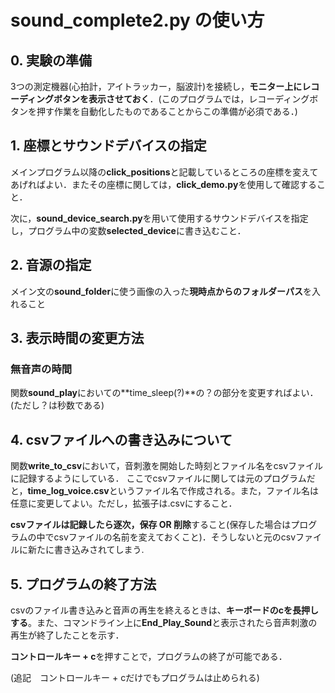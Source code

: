 # sound_complete2.py の使い方

## 0. 実験の準備

3つの測定機器(心拍計，アイトラッカー，脳波計)を接続し，**モニター上にレコーディングボタンを表示させておく**．(このプログラムでは，レコーディングボタンを押す作業を自動化したものであることからこの準備が必須である．)

## 1. 座標とサウンドデバイスの指定

メインプログラム以降の**click_positions**と記載しているところの座標を変えてあげればよい．またその座標に関しては，**click_demo.py**を使用して確認すること．

次に，**sound_device_search.py**を用いて使用するサウンドデバイスを指定し，プログラム中の変数**selected_device**に書き込むこと．

## 2. 音源の指定

メイン文の**sound_folder**に使う画像の入った**現時点からのフォルダーパス**を入れること


## 3. 表示時間の変更方法

### 無音声の時間

関数**sound_play**においての**time_sleep(?)**の？の部分を変更すればよい．(ただし？は秒数である)

## 4. csvファイルへの書き込みについて

関数**write_to_csv**において，音刺激を開始した時刻とファイル名をcsvファイルに記録するようにしている．
ここでcsvファイルに関しては元のプログラムだと，**time_log_voice.csv**というファイル名で作成される。また，ファイル名は任意に変更してよい。ただし，拡張子は.csvにすること．

**csvファイルは記録したら逐次，保存 OR 削除**すること(保存した場合はプログラムの中でcsvファイルの名前を変えておくこと)．そうしないと元のcsvファイルに新たに書き込みされてしまう.

## 5. プログラムの終了方法

csvのファイル書き込みと音声の再生を終えるときは、**キーボードのcを長押しする**。また、コマンドライン上に**End_Play_Sound**と表示されたら音声刺激の再生が終了したことを示す．

**コントロールキー + c**を押すことで，プログラムの終了が可能である．

(追記　コントロールキー + cだけでもプログラムは止められる)